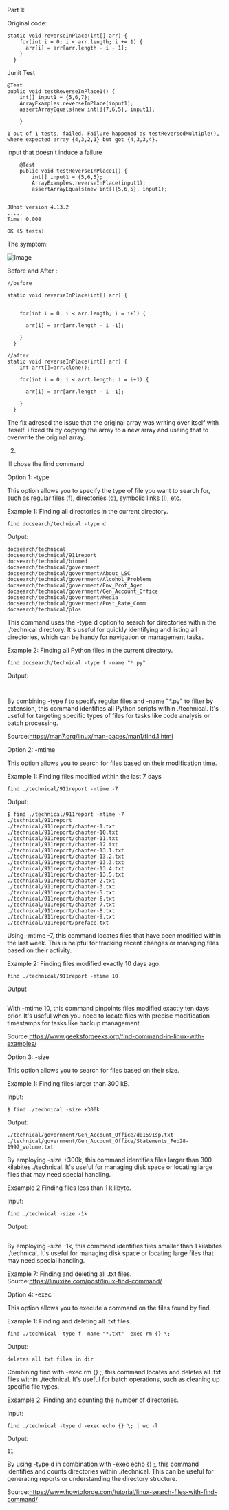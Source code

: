
Part 1:

Original code:


```
static void reverseInPlace(int[] arr) {
    for(int i = 0; i < arr.length; i += 1) {
      arr[i] = arr[arr.length - i - 1];
    }
  }
```
Junit Test 
```
@Test 
public void testReverseInPlace1() {
    int[] input1 = {5,6,7};
    ArrayExamples.reverseInPlace(input1);
    assertArrayEquals(new int[]{7,6,5}, input1);
    
	}

1 out of 1 tests, failed. Failure happened as testReversedMultiple(), where expected array {4,3,2,1} but got {4,3,3,4}.

```

input that doesn’t induce a failure
```
    @Test 
    public void testReverseInPlace1() {
        int[] input1 = {5,6,5};
        ArrayExamples.reverseInPlace(input1);
        assertArrayEquals(new int[]{5,6,5}, input1);


JUnit version 4.13.2
.....
Time: 0.008

OK (5 tests)    
```


The symptom:




 ![Image](L3-1.PNG)





Before and After :
```
//before

static void reverseInPlace(int[] arr) {
    

    for(int i = 0; i < arr.length; i = i+1) {
       
      arr[i] = arr[arr.length - i -1];
      
    }
  }

//after
static void reverseInPlace(int[] arr) {
    int arrt[]=arr.clone();

    for(int i = 0; i < arrt.length; i = i+1) {
       
      arr[i] = arr[arr.length - i -1];
      
    }
  }
```
The fix adresed the issue that the original array was writing over itself with iteself. i fixed thi by copying the array to a new array and useing that to overwrite the original array.

 
2.
Ill chose the find command 

Option 1: -type

This option allows you to specify the type of file you want to search for, such as regular files (f), directories (d), symbolic links (l), etc.

Example 1: Finding all directories in the current directory.

```
find docsearch/technical -type d
```
Output:
```
docsearch/technical
docsearch/technical/911report
docsearch/technical/biomed
docsearch/technical/government
docsearch/technical/government/About_LSC
docsearch/technical/government/Alcohol_Problems
docsearch/technical/government/Env_Prot_Agen
docsearch/technical/government/Gen_Account_Office
docsearch/technical/government/Media
docsearch/technical/government/Post_Rate_Comm
docsearch/technical/plos
```


This command uses the -type d option to search for directories within the ./technical directory. It's useful for quickly identifying and listing all directories, which can be handy for navigation or management tasks.




Example 2: Finding all Python files in the current directory.
```
find docsearch/technical -type f -name "*.py"
```
Output:
```


```
By combining -type f to specify regular files and -name "*.py" to filter by extension, this command identifies all Python scripts within ./technical. It's useful for targeting specific types of files for tasks like code analysis or batch processing.



Source:https://man7.org/linux/man-pages/man1/find.1.html


Option 2: -mtime

This option allows you to search for files based on their modification time.

Example 1: Finding files modified within the last 7 days

```
find ./technical/911report -mtime -7
```
Output:
```
$ find ./technical/911report -mtime -7
./technical/911report
./technical/911report/chapter-1.txt
./technical/911report/chapter-10.txt
./technical/911report/chapter-11.txt
./technical/911report/chapter-12.txt
./technical/911report/chapter-13.1.txt
./technical/911report/chapter-13.2.txt
./technical/911report/chapter-13.3.txt
./technical/911report/chapter-13.4.txt
./technical/911report/chapter-13.5.txt
./technical/911report/chapter-2.txt
./technical/911report/chapter-3.txt
./technical/911report/chapter-5.txt
./technical/911report/chapter-6.txt
./technical/911report/chapter-7.txt
./technical/911report/chapter-8.txt
./technical/911report/chapter-9.txt
./technical/911report/preface.txt
```

Using -mtime -7, this command locates files that have been modified within the last week. This is helpful for tracking recent changes or managing files based on their activity.



Example 2: Finding files modified exactly 10 days ago.
```
find ./technical/911report -mtime 10
```
Output

```

```


With -mtime 10, this command pinpoints files modified exactly ten days prior. It's useful when you need to locate files with precise modification timestamps for tasks like backup management.


Source:https://www.geeksforgeeks.org/find-command-in-linux-with-examples/


Option 3: -size

This option allows you to search for files based on their size.

Example 1: Finding files larger than 300 kB.

Input:
```
$ find ./technical -size +300k
```

Output:
```
./technical/government/Gen_Account_Office/d01591sp.txt
./technical/government/Gen_Account_Office/Statements_Feb28-1997_volume.txt	
```


By employing -size +300k, this command identifies files larger than 300 kilabites ./technical. It's useful for managing disk space or locating large files that may need special handling.


Exsample 2 Finding files less than 1 kilibyte.

Input:
```
find ./technical -size -1k

```

Output:
```

```

By employing -size -1k, this command identifies files smaller than 1 kilabites ./technical. It's useful for managing disk space or locating large files that may need special handling.

Example 7: Finding and deleting all .txt files.
Source:https://linuxize.com/post/linux-find-command/

Option 4: -exec

This option allows you to execute a command on the files found by find.

Example 1: Finding and deleting all .txt files.

```
find ./technical -type f -name "*.txt" -exec rm {} \;
```

Output:
```
deletes all txt files in dir
```



Combining find with -exec rm {} \;, this command locates and deletes all .txt files within ./technical. It's useful for batch operations, such as cleaning up specific file types.


Exsample 2: 	Finding and counting the number of directories.


Input:

```
find ./technical -type d -exec echo {} \; | wc -l
```


Output:
```
11
```

By using -type d in combination with -exec echo {} \;, this command identifies and counts directories within ./technical. This can be useful for generating reports or understanding the directory structure.

Source:https://www.howtoforge.com/tutorial/linux-search-files-with-find-command/



